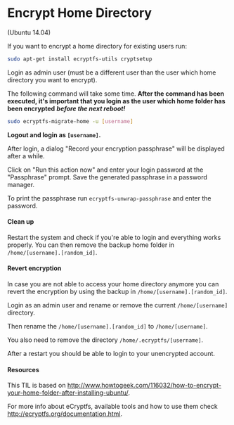 # Encrypt Home Directory

(Ubuntu 14.04)

If you want to encrypt a home directory for existing users run:

```bash
sudo apt-get install ecryptfs-utils cryptsetup
```

Login as admin user (must be a different user than the user which home directory you want to encrypt).

The following command will take some time. **After the command has been executed, it's important that you login as the user which home folder has been encrypted** ***before the next reboot!***

```bash
sudo ecryptfs-migrate-home -u [username]
```

**Logout and login as `[username]`.**

After login, a dialog "Record your encryption passphrase" will be displayed after a while.

Click on "Run this action now" and enter your login password at the "Passphrase" prompt. Save the generated passphrase in a password manager.

To print the passphrase run `ecryptfs-unwrap-passphrase` and enter the password.

#### Clean up

Restart the system and check if you're able to login and everything works properly. You can then remove the backup home folder in `/home/[username].[random_id]`.

#### Revert encryption

In case you are not able to access your home directory anymore you can revert the encryption by using the backup in `/home/[username].[random_id]`.

Login as an admin user and rename or remove the current `/home/[username]` directory.

Then rename the `/home/[username].[random_id]` to `/home/[username]`.

You also need to remove the directory `/home/.ecryptfs/[username]`.

After a restart you should be able to login to your unencrypted account.

#### Resources

This TIL is based on http://www.howtogeek.com/116032/how-to-encrypt-your-home-folder-after-installing-ubuntu/.

For more info about eCryptfs, available tools and how to use them check http://ecryptfs.org/documentation.html.
